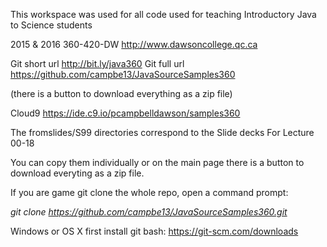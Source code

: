 This workspace was used for all code used for
teaching Introductory Java to Science students

2015 & 2016  360-420-DW 
http://www.dawsoncollege.qc.ca

Git short url http://bit.ly/java360
Git full url  https://github.com/campbe13/JavaSourceSamples360

(there is a button to download everything as a zip file)

Cloud9 https://ide.c9.io/pcampbelldawson/samples360

The fromslides/S99 directories correspond to 
the Slide decks  For Lecture 00-18

You can copy them individually or on the main page there
is a button to download everyting as a zip file.

If you are game git clone the whole repo, open a command prompt:

*git clone https://github.com/campbe13/JavaSourceSamples360.git*

Windows or OS X first install git bash: https://git-scm.com/downloads